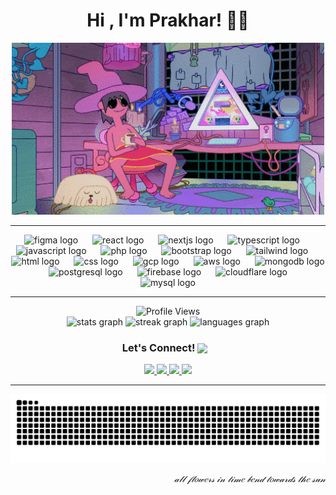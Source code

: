 <h1 align="center">Hi , I'm Prakhar! 🐋🪼</h1>

<p align="center">
  <img src="assets/clancy.gif" alt="Clancy GIF" width="500" />
</p>

<hr>

<!-- Tech Stack -->
<div align="center">
  <img src="https://skillicons.dev/icons?i=figma" height="40" alt="figma logo" />
  <img width="15"/>
  <img src="https://skillicons.dev/icons?i=react" height="40" alt="react logo" />
  <img width="15"/>
  <img src="https://skillicons.dev/icons?i=nextjs" height="40" alt="nextjs logo" />
  <img width="15"/>
  <img src="https://skillicons.dev/icons?i=ts" height="40" alt="typescript logo" />
  <img width="15"/>
  <img src="https://skillicons.dev/icons?i=js" height="40" alt="javascript logo" />
  <img width="15"/>
  <img src="https://skillicons.dev/icons?i=php" height="40" alt="php logo" />
  <img width="15"/>
  <img src="https://skillicons.dev/icons?i=bootstrap" height="40" alt="bootstrap logo" />
  <img width="15"/>
  <img src="https://skillicons.dev/icons?i=tailwind" height="40" alt="tailwind logo" />
  <img width="15"/>
  <img src="https://skillicons.dev/icons?i=html" height="40" alt="html logo" />
  <img width="15"/>
  <img src="https://skillicons.dev/icons?i=css" height="40" alt="css logo" />
  <img width="15"/>
  <img src="https://skillicons.dev/icons?i=gcp" height="40" alt="gcp logo" />
  <img width="15"/>
  <img src="https://skillicons.dev/icons?i=aws" height="40" alt="aws logo" />
  <img width="15"/>
  <img src="https://skillicons.dev/icons?i=mongodb" height="40" alt="mongodb logo" />
  <img width="15"/>
  <img src="https://skillicons.dev/icons?i=postgres" height="40" alt="postgresql logo" />
  <img width="15"/>
  <img src="https://skillicons.dev/icons?i=firebase" height="40" alt="firebase logo" />
  <img width="15"/>
  <img src="https://skillicons.dev/icons?i=cloudflare" height="40" alt="cloudflare logo" />
  <img width="15"/>
  <img src="https://skillicons.dev/icons?i=mysql" height="40" alt="mysql logo" />
</div>

<hr>
<!-- Profile Views -->
<div align="center">
  <img src="https://komarev.com/ghpvc/?username=cryosleeperX20&style=for-the-badge&color=brightgreen" alt="Profile Views" />
</div>

<!-- GitHub Stats -->
<div align="center">
  <img src="https://github-readme-stats.vercel.app/api?username=cryosleeperX20&hide_title=true&hide_rank=false&show_icons=true&include_all_commits=true&count_private=true&disable_animations=false&theme=shadow_blue&locale=en&hide_border=false" height="150" alt="stats graph" />
  
  <img src="https://streak-stats.demolab.com?user=cryosleeperX20&locale=en&mode=daily&theme=shadow_blue&hide_border=false&border_radius=5" height="150" alt="streak graph" />
  
  <img src="https://github-readme-stats.vercel.app/api/top-langs?username=cryosleeperX20&locale=en&hide_title=false&layout=compact&card_width=320&langs_count=5&theme=shadow_blue&hide_border=false" height="150" alt="languages graph" />
</div>

<!-- Let's Connect -->
<h3 align="center">
  Let's Connect! <img src="https://25.media.tumblr.com/e6ffb193e37fb600e828c03e357237b2/tumblr_mhtt5ts8BK1rkfeyuo1_250.gif" width="60" style="vertical-align: middle; margin-right: 10px;" />
</h3>

<div align="center">
  <a href="https://github.com/cryosleeperX20" target="_blank">
    <img src="https://img.shields.io/static/v1?message=GitHub&logo=github&label=&color=181717&logoColor=white&labelColor=&style=for-the-badge" height="35" />
  </a>
  <a href="mailto:prakharp4pandey@gmail.com" target="_blank">
    <img src="https://img.shields.io/static/v1?message=Gmail&logo=gmail&label=&color=D14836&logoColor=white&labelColor=&style=for-the-badge" height="35" />
  </a>
  <a href="https://www.linkedin.com/in/prakhar-pandey-b8b9a9206/" target="_blank">
    <img src="https://img.shields.io/static/v1?message=LinkedIn&logo=linkedin&label=&color=0077B5&logoColor=white&labelColor=&style=for-the-badge" height="35" />
  </a>
  <a href="https://x.com/cryosleeperX20" target="_blank">
    <img src="https://img.shields.io/static/v1?message=X&logo=twitter&label=&color=000000&logoColor=white&labelColor=&style=for-the-badge" height="35" />
  </a>
</div>

<hr>

<!-- Snake -->
<p align="center">
  <img src="https://raw.githubusercontent.com/cryosleeperX20/cryosleeperX20/output/snake.svg" alt="Snake animation" />
</p>
<p align="right"><i>𝒶𝓁𝓁 𝒻𝓁𝑜𝓌𝑒𝓇𝓈 𝒾𝓃 𝓉𝒾𝓂𝑒 𝒷𝑒𝓃𝒹 𝓉𝑜𝓌𝒶𝓇𝒹𝓈 𝓉𝒽𝑒 𝓈𝓊𝓃</i></p>

